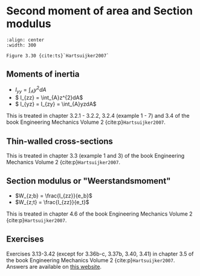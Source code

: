 ```{index} Second moment area
```
```{index} Moment of inertia
```
```{index} Steiner
```
```{index} Section modulus
```
```{index} Weerstandsmoment
```

# Second moment of area and Section modulus

```{figure} ./second-moment-area_data/image.png
:align: center
:width: 300

Figure 3.30 {cite:ts}`Hartsuijker2007`
```

## Moments of inertia

- $I_{yy} = \int_{A}y^{2}dA$
- $ I_{zz} = \int_{A}z^{2}dA$
- $ I_{yz} = I_{zy} = \int_{A}yzdA$

This is treated in chapter 3.2.1 - 3.2.2, 3.2.4 (example 1 - 7) and 3.4 of the book Engineering Mechanics Volume 2 {cite:p}`Hartsuijker2007`.

## Thin-walled cross-sections

This is treated in chapter 3.3 (example 1 and 3) of the book Engineering Mechanics Volume 2 {cite:p}`Hartsuijker2007`.

## Section modulus or "Weerstandsmoment"

- $W_{z;b} = \frac{I_{zz}}{e_b}$
- $W_{z;t} = \frac{I_{zz}}{e_t}$

This is treated in chapter 4.6 of the book Engineering Mechanics Volume 2 {cite:p}`Hartsuijker2007`.

## Exercises
Exercises 3.13-3.42 (except for 3.36b-c, 3.37b, 3.40, 3.41) in chapter 3.5 of the book Engineering Mechanics Volume 2 {cite:p}`Hartsuijker2007`. Answers are available on [this website](https://icozct.tudelft.nl/TUD_CT/bookanswers/vol2/Chapter3/).
